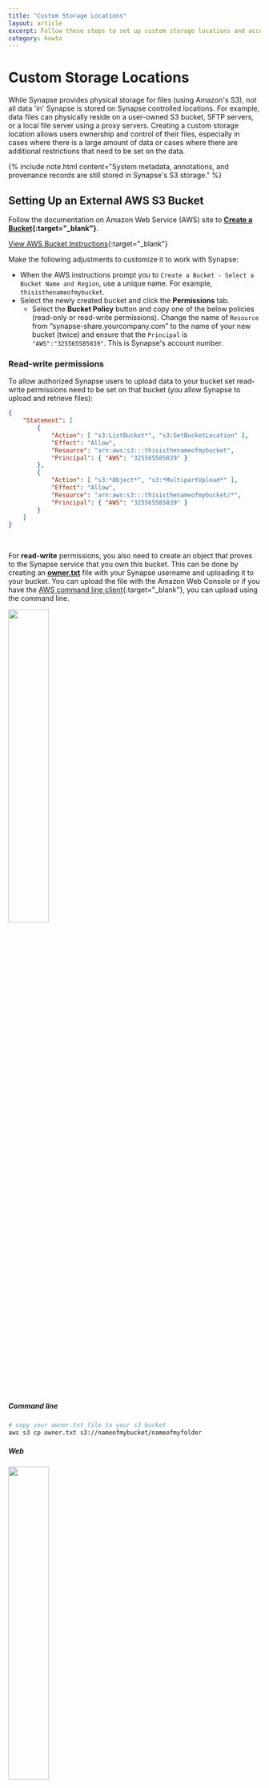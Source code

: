 ```yaml
---
title: "Custom Storage Locations"
layout: article
excerpt: Follow these steps to set up custom storage locations and access them with Synapse. 
category: howto
---
```


<style>
#image {
    width: 100%;
}
#imageSmall {
    width: 40%;
}
</style>


# Custom Storage Locations
While Synapse provides physical storage for files (using Amazon's S3), not all data 'in' Synapse is stored on Synapse controlled locations. For example, data files can physically reside on a user-owned S3 bucket, SFTP servers, or a local file server using a proxy servers. Creating a custom storage location allows users ownership and control of their files, especially in cases where there is a large amount of data or cases where there are additional restrictions that need to be set on the data.

{% include note.html content="System metadata, annotations, and provenance records are still stored in Synapse's S3 storage." %}

## Setting Up an External AWS S3 Bucket

Follow the documentation on Amazon Web Service (AWS) site to **[Create a Bucket](http://docs.aws.amazon.com/AmazonS3/latest/gsg/CreatingABucket.html){:target="_blank"}**. 

<a href="http://docs.aws.amazon.com/AmazonS3/latest/gsg/CreatingABucket.html" class="btn btn-primary">View AWS Bucket Instructions</a>{:target="_blank"}

Make the following adjustments to customize it to work with Synapse:  

* When the AWS instructions prompt you to `Create a Bucket - Select a Bucket Name and Region`, use a unique name. For example, `thisisthenameofmybucket`. 
* Select the newly created bucket and click the **Permissions** tab.
    * Select the **Bucket Policy** button and copy one of the below policies (read-only or read-write permissions). Change the name of `Resource` from “synapse-share.yourcompany.com” to the name of your new bucket (twice) and ensure that the `Principal` is `"AWS":"325565585839"`. This is Synapse's account number. 

### Read-write permissions
To allow authorized Synapse users to upload data to your bucket set read-write permissions need to be set on that bucket (you allow Synapse to upload and retrieve files):

```json
{
    "Statement": [
        {
            "Action": [ "s3:ListBucket*", "s3:GetBucketLocation" ],
            "Effect": "Allow",
            "Resource": "arn:aws:s3:::thisisthenameofmybucket",
            "Principal": { "AWS": "325565585839" }
        },
        {
            "Action": [ "s3:*Object*", "s3:*MultipartUpload*" ],
            "Effect": "Allow",
            "Resource": "arn:aws:s3:::thisisthenameofmybucket/*",
            "Principal": { "AWS": "325565585839" }
        }
    ]
}
```

<br/>

For **read-write** permissions, you also need to create an object that proves to the Synapse service that you own this bucket. This can be done by creating an **<a href="/assets/downloads/owner.txt" download="owner.txt">owner.txt</a>** file with your Synapse username and uploading it to your bucket. You can upload the file with the Amazon Web Console or if you have  the [AWS command line client](https://aws.amazon.com/cli/){:target="_blank"}, you can upload using the command line. 

<img id="imageSmall" src="/assets/images/ownerTxt.png">

##### Command line

```bash
# copy your owner.txt file to your s3 bucket
aws s3 cp owner.txt s3://nameofmybucket/nameofmyfolder
```

##### Web

<img id="imageSmall" src="/assets/images/uploadAWS.png">

Navigate to your bucket on the Amazon Console and select **Upload** to upload your text file.

### Read-only permissions
If you do not want to allow authorized Synapse users to upload data to your bucket but provide read access you can change the permissions to read-only:

```json
{
    "Statement": [
        {
            "Action": [ "s3:ListBucket*", "s3:GetBucketLocation" ],
            "Effect": "Allow",
            "Resource": "arn:aws:s3:::synapse-share.yourcompany.com",
            "Principal": { "AWS": "325565585839" }
        },
        {
            "Action": [ "s3:GetObject*", "s3:*MultipartUpload*" ],
            "Effect": "Allow",
            "Resource": "arn:aws:s3:::synapse-share.yourcompany.com/*",
            "Principal": { "AWS": "325565585839" }
        }
    ]
}
```

<br/>

### Make sure to enable cross-origin resource sharing (CORS)
In **Permissions**, click **CORS configuration**. In the CORS configuration editor, edit the configuration so that Synapse is included  in the `AllowedOrigin` tag. An example CORS configuration that would allow this is:

```html
<CORSConfiguration>
    <CORSRule>
        <AllowedOrigin>*</AllowedOrigin>
        <AllowedMethod>GET</AllowedMethod>
        <AllowedMethod>POST</AllowedMethod>
        <AllowedMethod>PUT</AllowedMethod>
        <AllowedMethod>HEAD</AllowedMethod>
        <MaxAgeSeconds>3000</MaxAgeSeconds>
        <AllowedHeader>*</AllowedHeader>
    </CORSRule>
</CORSConfiguration>
```

<br/>
<br/>
For more information, please read: [How Do I Configure CORS on My Bucket?](https://docs.aws.amazon.com/AmazonS3/latest/dev/cors.html#how-do-i-enable-cors){:target="_blank"}

### Set S3 Bucket as Upload Location

By default, your `Project/Folder` uses Synapse storage. You can use the external bucket configured above via our programmatic clients or web client.

##### Python

```python
# Set storage location
import synapseclient
import json
syn = synapseclient.login()
PROJECT = 'syn12345'

destination = {'uploadType':'S3', 
               'concreteType':'org.sagebionetworks.repo.model.project.ExternalS3StorageLocationSetting',
               'bucket':'nameofyourbucket'}
destination = syn.restPOST('/storageLocation', body=json.dumps(destination))

project_destination ={'concreteType': 'org.sagebionetworks.repo.model.project.UploadDestinationListSetting', 
                      'settingsType': 'upload'}
project_destination['locations'] = [destination['storageLocationId']]
project_destination['projectId'] = PROJECT

project_destination = syn.restPOST('/projectSettings', body = json.dumps(project_destination))
```

##### R

```r
#set storage location
library(synapser)
synLogin()
projectId <- 'syn12345'

destination <- list(uploadType='S3', 
                    concreteType='org.sagebionetworks.repo.model.project.ExternalS3StorageLocationSetting',
                    bucket='nameofyourbucket')
destination <- synRestPOST('/storageLocation', body=toJSON(destination))

projectDestination <- list(concreteType='org.sagebionetworks.repo.model.project.UploadDestinationListSetting', 
                           settingsType='upload')
projectDestination$locations <- list(destination$storageLocationId)
projectDestination$projectId <- projectId

projectDestination <- synRestPOST('/projectSettings', body=toJSON(projectDestination))
```

##### Web

 Navigate to your **Project/Folder -> Tools -> Change Storage Location**. In the resulting pop-up, select the `Amazon S3 Bucket` option and fill in the relevant information, where Bucket is the name of your external bucket, Base Key is the name of the folder in your bucket to upload to, and Banner is a short description such as who owns the storage location:

<img id="image" src="/assets/images/external_s3.png">


<br/>

### Adding Files in Your S3 Bucket to Synapse

If your bucket is set for read-write access, files can be added to the bucket using the standard Synapse interface (web or programmatic). 

If the bucket is read-only or you already have content in the bucket, you will have to add representations of the files in Synapse programmatically. This is done using a `FileHandle`, which is a Synapse representation of the file. 

##### Python

```python
# create filehandle
fileHandle = {'concreteType': 'org.sagebionetworks.repo.model.file.S3FileHandle', 
              'fileName'    : 'nameOfFile.csv',
              'contentSize' : "sizeInBytes",
              'contentType' : 'text/csv',
              'contentMd5' :  'md5',
              'bucketName' : destination['bucket'],
              'key' : 's3ObjectKey',
              'storageLocationId': destination['storageLocationId']}
fileHandle = syn.restPOST('/externalFileHandle/s3', json.dumps(fileHandle), endpoint=syn.fileHandleEndpoint)

f = synapseclient.File(parentId=PROJECT, dataFileHandleId = fileHandle['id'])

f = syn.store(f)
```

##### R

```r
# create filehandle
fileHandle <- list(concreteType='org.sagebionetworks.repo.model.file.S3FileHandle', 
                   fileName    = 'nameOfFile.csv',
                   contentSize = 'sizeInBytes',
                   contentType = 'text/csv',
                   contentMd5 =  'md5',
                   storageLocationId = destination$storageLocationId,
                   bucketName = destination$bucket,
                   key ='s3ObjectKey')
fileHandle <- synRestPOST('/externalFileHandle/s3', body=toJSON(fileHandle), endpoint = synapseFileServiceEndpoint())

f <- File(dataFileHandleId=fileHandle$id, parentId=projectId)

f <- synStore(f)
```

<br/>

Please see the [REST docs](http://docs.synapse.org/rest/org/sagebionetworks/repo/model/project/ExternalS3StorageLocationSetting.html){:target="_blank"} for more information on setting external storage location settings using our REST API.

## Setting Up an External Google Cloud Storage Bucket

Follow the documentation on Google Cloud's site to **[Create a Bucket](https://cloud.google.com/storage/docs/creating-buckets){:target="_blank"}**. 

<a href="https://cloud.google.com/storage/docs/creating-buckets" class="btn btn-primary">View Google Cloud Storage Bucket Instructions</a>{:target="_blank"}

Make the following adjustments to customize it to work with Synapse:  

* Select the newly created bucket and click the **Permissions** tab.
    * Select the **Add members** button and enter the member `synapse-svc-prod@uplifted-crow-246820.iam.gserviceaccount.com`. This is Synapse's service account. Give the account the permissions "Storage Legacy Bucket Reader" and "Storage Object Viewer" for read permission. To allow Synapse to upload files, additionally grant the "Storage Legacy Bucket Writer" permission.


<br/>

For **read-write** permissions, you also need to create an object that proves to the Synapse service that you own this bucket. This can be done by creating an **<a href="/assets/downloads/owner.txt" download="owner.txt">owner.txt</a>** file with your Synapse username and uploading it to your bucket. You can upload the file with the Google Cloud Platform Console, or using the [gsutil application](https://cloud.google.com/storage/docs/gsutil){:target="_blank"}, you can upload using the command line. 

<img id="imageSmall" src="/assets/images/ownerTxt.png">

##### Command line

```bash
# copy your owner.txt file to your s3 bucket
gsutil cp owner.txt gs://nameofmybucket/nameofmyfolder
```

##### Web

Navigate to your bucket on the Amazon Console and select the **Upload files** button to upload your text file.

<br/>

### Make sure to enable cross-origin resource sharing (CORS)
Follow the instructions for [Setting CORS on a bucket](https://cloud.google.com/storage/docs/configuring-cors){:target="_blank"}. You may have to insall the [gsutil application](https://cloud.google.com/storage/docs/gsutil){:target="_blank"}.

Using **gsutil**, you can set the CORS configuration with the command 

```
gsutil cors set cors-json-file.json gs://example-bucket
```

Where cors-json-file.json is a local file that contains a valid CORS configuration, like the configuration below. The configuration must include Synapse as a permitted `origin`. An example CORS configuration that would allow this is:

```json
[
    {
        "maxAgeSeconds": 3000,
        "method": ["GET", "POST", "PUT", "HEAD"],
        "origin": ["*"],
        "responseHeader": ["Content-Type"]
    }
]
```

<br/>
For more information, please read: [Configuring cross-origin resource sharing (CORS)](https://cloud.google.com/storage/docs/configuring-cors){:target="_blank"}

### Set Google Cloud Bucket as Upload Location

By default, your `Project` uses Synapse storage. You can use the external bucket configured above via our programmatic clients or web client.

##### Python

```python
# Set storage location
import synapseclient
import json
syn = synapseclient.login()
PROJECT = 'syn12345'

destination = {'uploadType':'GOOGLECLOUDSTORAGE', 
               'concreteType':'org.sagebionetworks.repo.model.project.ExternalGoogleCloudStorageLocationSetting',
               'bucket':'nameofyourbucket'}
destination = syn.restPOST('/storageLocation', body=json.dumps(destination))

project_destination ={'concreteType': 'org.sagebionetworks.repo.model.project.UploadDestinationListSetting', 
                      'settingsType': 'upload'}
project_destination['locations'] = [destination['storageLocationId']]
project_destination['projectId'] = PROJECT

project_destination = syn.restPOST('/projectSettings', body = json.dumps(project_destination))
```

##### R

```r
#set storage location
library(synapser)
synLogin()
projectId <- 'syn12345'

destination <- list(uploadType='GOOGLECLOUDSTORAGE', 
                    concreteType='org.sagebionetworks.repo.model.project.ExternalGoogleCloudStorageLocationSetting',
                    bucket='nameofyourbucket')
destination <- synRestPOST('/storageLocation', body=toJSON(destination))

projectDestination <- list(concreteType='org.sagebionetworks.repo.model.project.UploadDestinationListSetting', 
                           settingsType='upload')
projectDestination$locations <- list(destination$storageLocationId)
projectDestination$projectId <- projectId

projectDestination <- synRestPOST('/projectSettings', body=toJSON(projectDestination))
```

##### Web

 Navigate to your **Project/Folder -> Tools -> Change Storage Location**. In the resulting pop-up, select the `Google Cloud Storage Bucket` option and fill in the relevant information, where Bucket is the name of your external bucket, Base Key is the name of the folder in your bucket to upload to, and Banner is a short description such as who owns the storage location.

<br/>

Please see the [REST docs](http://docs.synapse.org/rest/org/sagebionetworks/repo/model/project/ExternalGoogleCloudStorageLocationSetting.html){:target="_blank"} for more information on setting external storage location settings using our REST API.

## Using SFTP

To setup an SFTP as a storage location, the settings on the `Project` need to be changed, specifically the `storageLocation` needs to be set. This is best done using either R or Python but has alpha support in the web browser.
Customize the code below to set the storage location as your SFTP server:

##### Python

```python
import synapseclient
import json
syn = synapseclient.login()

destination = { "uploadType":"SFTP",
    "concreteType":"org.sagebionetworks.repo.model.project.ExternalStorageLocationSetting",
    "description":"My SFTP upload location", 
    "supportsSubfolders":True,
    "url":"sftp://your-sftp-server.com",
    "banner":"A descriptive banner, tada!"}

destination = syn.restPOST('/storageLocation', body=json.dumps(destination))

project_destination = {"concreteType":"org.sagebionetworks.repo.model.project.UploadDestinationListSetting", 
    "settingsType":"upload"}
project_destination['projectId'] = PROJECT
project_destination['locations'] = [destination['storageLocationId']]

project_destination = syn.restPOST('/projectSettings', body = json.dumps(project_destination))
```

##### R

```r
library(synapseClient)
synapseLogin()
projectId <- 'syn12345'

destination <- list(uploadType='SFTP',
                    concreteType='org.sagebionetworks.repo.model.project.ExternalStorageLocationSetting',
                    description='My SFTP upload location',
                    supportsSubfolders=TRUE,
                    url='https://your-sftp-server.com',
                    banner='A descriptive banner, tada!')

destination <- synRestPOST('/storageLocation', body=destination)

projectDestination <- list(concreteType='org.sagebionetworks.repo.model.project.UploadDestinationListSetting', 
                           settingsType='upload')
projectDestination$locations <- list(destination$storageLocationId)
projectDestination$projectId <- projectId

projectDestination <- synRestPOST('/projectSettings', body = projectDestination)
```

## Using a Proxy to Access a Local File Server or SFTP Server

For files stored outside of Amazon, an additional proxy is needed to validate the pre-signed URL and then proxy the requested file contents.  View more information **[here](https://github.com/Sage-Bionetworks/file-proxy/wiki){:target="_blank"}** about the process as well as about creating a [local proxy](https://github.com/Sage-Bionetworks/file-proxy/wiki/Setup-Proxy-Local){:target="_blank"} or a [SFTP proxy](https://github.com/Sage-Bionetworks/file-proxy/wiki){:target="_blank"}.

#### Set Project Settings for a Local Proxy
You must have a key ("your_secret_key") to allow Synapse to interact with the filesystem. 

##### Python

```python
import synapseclient
import json
syn = synapseclient.login()
PROJECT = 'syn12345'

destination = {"uploadType":"PROXYLOCAL", 
               "secretKey":"your_secret_key", 
               "proxyUrl":"https://your-proxy.prod.sagebase.org", 
               "concreteType":"org.sagebionetworks.repo.model.project.ProxyStorageLocationSettings"}
destination = syn.restPOST('/storageLocation', body=json.dumps(destination))

project_destination ={"concreteType": "org.sagebionetworks.repo.model.project.UploadDestinationListSetting", 
                      "settingsType": "upload"}
project_destination['locations'] = [destination['storageLocationId']]
project_destination['projectId'] = PROJECT

project_destination = syn.restPOST('/projectSettings', body = json.dumps(project_destination))
```

##### R

```r
library(synapser)
synLogin()
projectId <- 'syn12345'

destination <- list(uploadType='PROXYLOCAL', 
                    secretKey='your_secret_key', 
                    proxyUrl='https://your-proxy.prod.sagebase.org', 
                    concreteType='org.sagebionetworks.repo.model.project.ProxyStorageLocationSettings')
destination <- synRestPOST('/storageLocation', body=toJSON(destination))

projectDestination <- list(concreteType='org.sagebionetworks.repo.model.project.UploadDestinationListSetting', 
                           settingsType='upload')
projectDestination$locations <- list(destination$storageLocationId)
projectDestination$projectId <- projectId

projectDestination <- synRestPOST('/projectSettings', body=toJSON(projectDestination))
```

#### Set Project Settings for a SFTP Proxy

You must have a key ("your_secret_key") to allow Synapse to interact with the filesystem.

##### Python

```python
import synapseclient
import json
syn = synapseclient.login()
PROJECT = 'syn12345'

destination = {"uploadType":"SFTP", 
               "secretKey":"your_secret_key", 
               "proxyUrl":"https://your-proxy.prod.sagebase.org", 
               "concreteType":"org.sagebionetworks.repo.model.project.ProxyStorageLocationSettings"}
destination = syn.restPOST('/storageLocation', body=json.dumps(destination))

project_destination ={"concreteType": "org.sagebionetworks.repo.model.project.UploadDestinationListSetting", 
                      "settingsType": "upload"}
project_destination['locations'] = [destination['storageLocationId']]
project_destination['projectId'] = PROJECT

project_destination = syn.restPOST('/projectSettings', body = json.dumps(project_destination))
```

##### R

```r
library(synapser)
synLogin()
projectId <- 'syn12345'

destination <- list(uploadType='SFTP', 
                    secretKey='your_secret_key', 
                    proxyUrl='https://your-proxy.prod.sagebase.org', 
                    concreteType='org.sagebionetworks.repo.model.project.ProxyStorageLocationSettings')
destination <- synRestPOST('/storageLocation', body=toJSON(destination))

projectDestination <- list(concreteType='org.sagebionetworks.repo.model.project.UploadDestinationListSetting', 
                           settingsType='upload')
projectDestination$locations <- list(destination$storageLocationId)
projectDestination$projectId <- projectId

projectDestination <- synRestPOST('/projectSettings', body=toJSON(projectDestination))
```
